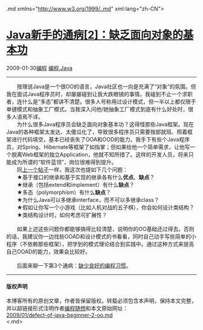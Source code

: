 <!DOCTYPE.md>
.md xmlns="http://www.w3.org/1999/..md" xml:lang="zh-CN">
<head>
<meta http-equiv="Content-Type" content="text.md; charset=utf-8" />
<meta name="generator" content="Python script by program.think@gmail.com" />
<meta name="provider" content="program-think.blogspot.com" />
<link type="text/css" rel="stylesheet" href="../../css/program-think.css" />
<title>Java新手的通病[2]：缺乏面向对象的基本功 - 编程随想的博客</title>
</head>
<body>
<div id="main" style="width:100%;">
<h1><a href="../../index.md" title="回到首页">Java新手的通病[2]：缺乏面向对象的基本功</a></h1>
<div class="post-info"><span class="date-header">2009-01-30</span><a href="../../tags/E7BC96E7A88B.md" class="tag">编程</a> <a href="../../tags/E7BC96E7A88B.Java.md" class="tag">编程.Java</a> </div>
<hr>
<div class="post">
　　按理说Java是一个很OO的语言，Java社区也一向是充满了“对象”的氛围。但我在面试Java程序员时，却屡屡碰到让我大跌眼镜的事情。我碰到不止一个求职者，连什么是“多态”都讲不清楚。很多人号称用过设计模式，但一半以上都仅限于单键模式和抽象工厂模式。当我深入问他/她抽象工厂模式到底有什么好处时，很多人语焉不详。<!--program-think--><br />　　为什么很多Java程序员会缺乏面向对象基本功？这得怪那些Java框架。现在Java的各种框架太发达、太傻瓜化了，导致很多程序员只需要按部就班、照着框架进行代码填空，基本已经丧失了OOA和OOD的能力。我手下有些个Java程序员，对Spring、Hibernate等框架了如指掌；但如果给他一个简单需求，让他写一个脱离Web框架的独立Application，他就不知所措了。这样的开发人员，将来只能成为所谓的“软件蓝领”，岗位很难得到提升。<br />　　同<a href="../../2009/01/defect-of-java-beginner-1-algorithm.md">上一个帖子</a>一样，我这次也提如下几个问题：<br />　　★基于接口的继承和基于实现的继承各有什么<b>优点</b>、<b>缺点</b>？<br />　　★继承（包括extend和implement）有什么<b>缺点</b>？<br />　　★多态（polymorphism）有什么<b>缺点</b>？<br />　　★为什么Java可以多继承interface，而不可以多继承class？<br />　　★假如让你写一个小游戏（比如人机对战的五子棋），你会如何设计类结构？<br />　　★类结构设计时，如何考虑可扩展性？<br /><br />　　如果上述这些问题你都能够搞得比较清楚，说明你的OO基础还过得去。否则的话，我建议你一边找些OOAD和设计模式的书看看，同时自己动手写些简单的小程序（不依赖那些框架），把学到的模式理论结合到实践中。通过这种方式来提高自己OOAD的能力，效果会比较好。<br /><br />　　后面来聊一下第3个通病：<a href="../../2009/02/defect-of-java-beginner-3-code-style.md">缺少良好的编程习惯</a>。<div class="blogger-post-footer">
</div>
<hr>
<div class="copyright">
<h4>版权声明</h4>
本博客所有的原创文章，作者皆保留版权。转载必须包含本声明，保持本文完整，并以超链接形式注明作者<a href="mailto:program.think@gmail.com">编程随想</a>和本文原始网址：<br>
<a href="2009/01/defect-of-java-beginner-2-oo.md">2009/01/defect-of-java-beginner-2-oo.md</a>
</div>
</div>
</body>
<.md>
